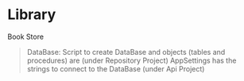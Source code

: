 # Library
Book Store

> DataBase:
Script to create DataBase and objects (tables and procedures) are (under Repository Project)
AppSettings has the strings to connect to the DataBase (under Api Project)
